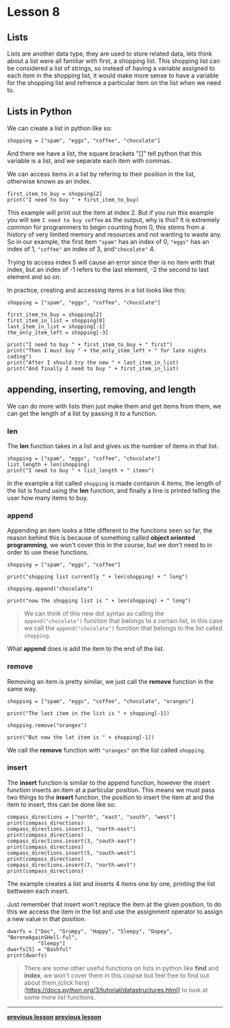 # Lesson 8

## Lists

Lists are another data type, they are used to store related data, lets think
about a list were all familiar with first, a shopping list.
This shopping list can be considered a list of strings, so instead of having
a variable assigned to each item in the shopping list, it would make more sense
to have a variable for the shopping list and refrence a particular item on the
list when we need to.

## Lists in Python

We can create a list in python like so:
```python3
shopping = ["spam", "eggs", "coffee", "chocolate"]
```
And there we have a list, the square brackets "[]" tell python that this
variable is a list, and we separate each item with commas.

We can access items in a list by refering to their position in the list,
otherwise known as an index.
```python3
first_item_to_buy = shopping[2]
print("I need to buy " + first_item_to_buy)
```
This example will print out the item at index 2. But if you run this example
you will see `I need to buy coffee` as the output, why is this?
It is extremely common for programmers to begin counting from 0, this stems from
a history of very limited memory and resources and not wanting to waste any.
So in our example, the first item `"spam"` has an index of 0, `"eggs"` has an
index of 1, `"coffee"` an index of 3, and`"chocolate"` 4.

Trying to access index 5 will cause an error since ther is no item with that
index, but an index of -1 refers to the last element, -2 the second to last
element and so on.

In practice, creating and accessing items in a list looks like this:
```python3
shopping = ["spam", "eggs", "coffee", "chocolate"]

first_item_to_buy = shopping[2]
first_item_in_list = shopping[0]
last_item_in_list = shopping[-1]
the_only_item_left = shopping[-3]

print("I need to buy " + first_item_to_buy + " first")
print("Then I must buy " + the_only_item_left + " for late nights coding")
print("After I should try the new " + last_item_in_list)
print("And finally I need to buy " + first_item_in_list)

```

## appending, inserting, removing, and length

We can do more with lists then just make them and get items from them, we can
get the length of a list by passing it to a function.

### len

The **len** function takes in a list and gives us the number of items in that list.
```python3
shopping = ["spam", "eggs", "coffee", "chocolate"]
list_length + len(shopping)
print("I need to buy " + list_length + " items")
```
In the example a list called `shopping` is made containin 4 items, the length
of the list is found using the **len** function, and finally a line is printed
telling the user how many items to buy.

### append

Appending an item looks a little different to the functions seen so far, the
reason behind this is because of something called **object oriented
programming**, we won't cover this in the course, but we don't need to in
order to use these functions.

```python3
shopping = ["spam", "eggs", "coffee"]

print("shopping list currently " + len(shopping) + " long")

shopping.append("chocolate")

print("now the shopping list is " + len(shopping) + " long")
```
> We can think of this new dot syntax as calling the `append("chocolate")`
> function that belongs to a certain list, in this case we call the
> `append("chocolate")` function that belongs to the list called `shopping`.

What **append** does is add the item to the end of the list.

### remove

Removing an item is pretty similar, we just call the **remove** function in the
same way.

```python3
shopping = ["spam", "eggs", "coffee", "chocolate", "oranges"]

print("The last item in the list is " + shopping[-1])

shopping.remove("oranges")

print("But now the lat item is " + shopping[-1])
```

We call the **remove** function with `"oranges"` on the list called `shopping`.

### insert

The **insert** function is similar to the append function, however the insert
function inserts an item at a particular position.
This means we must pass two things to the **insert** function, the position to
insert the item at and the item to insert, this can be done like so:
```python3
compass_directions = ["north", "east", "south", "west"]
print(compass_directions)
compass_directions.insert(1, "north-east")
print(compass_directions)
compass_directions.insert(3, "south-east")
print(compass_directions)
compass_directions.insert(5, "south-west")
print(compass_directions)
compass_directions.insert(7, "north-west")
print(compass_directions)
```
The example creates a list and inserts 4 items one by one, printing the list
bettween each insert.

Just remember that insert won't replace the item at the given position, to do
this we access the item in the list and use the assignment operator to assign a
new value in that position.
```python3
dwarfs = ["Doc", "Grumpy", "Happy", "Sleepy", "Dopey", "BoreneAgainSHell-ful",
          "Sleepy"]
dwarfs[5] = "Bashful"
print(dwarfs)
```

> There are some other useful functions on lists in python like **find** and
> **index**, we won't cover them in this course but feel free to find out about
> them,(click here)[https://docs.python.org/3/tutorial/datastructures.html] to
> look at some more list functions.
---
**[previous lesson](./Lesson07.md)**
**[previous lesson](./Lesson09.md)**

